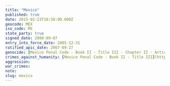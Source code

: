 ```yaml
---
title: "Mexico"
published: true
date: 2015-02-23T18:58:00.000Z
geocode: MEX
iso_code: MX
state_party: true
signed_date: 2000-09-07
entry_into_force_date: 2005-12-31
ratified_apic_date: 2007-09-27
genocide: [Mexico Penal Code - Book II - Title III - Chapter II - Article 149](https://iccdb.hrlc.net/data/doc/329/)
crimes_against_humanity: [Mexico Penal Code - Book II - Title III](https://iccdb.hrlc.net/data/doc/329/)
aggression:
war_crimes:
note:
slug: mexico
---
```

